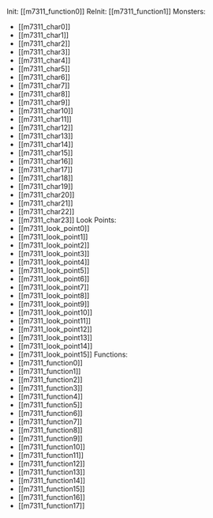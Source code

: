Init: [[m7311_function0]]
ReInit: [[m7311_function1]]
Monsters:
- [[m7311_char0]]
- [[m7311_char1]]
- [[m7311_char2]]
- [[m7311_char3]]
- [[m7311_char4]]
- [[m7311_char5]]
- [[m7311_char6]]
- [[m7311_char7]]
- [[m7311_char8]]
- [[m7311_char9]]
- [[m7311_char10]]
- [[m7311_char11]]
- [[m7311_char12]]
- [[m7311_char13]]
- [[m7311_char14]]
- [[m7311_char15]]
- [[m7311_char16]]
- [[m7311_char17]]
- [[m7311_char18]]
- [[m7311_char19]]
- [[m7311_char20]]
- [[m7311_char21]]
- [[m7311_char22]]
- [[m7311_char23]]
Look Points:
- [[m7311_look_point0]]
- [[m7311_look_point1]]
- [[m7311_look_point2]]
- [[m7311_look_point3]]
- [[m7311_look_point4]]
- [[m7311_look_point5]]
- [[m7311_look_point6]]
- [[m7311_look_point7]]
- [[m7311_look_point8]]
- [[m7311_look_point9]]
- [[m7311_look_point10]]
- [[m7311_look_point11]]
- [[m7311_look_point12]]
- [[m7311_look_point13]]
- [[m7311_look_point14]]
- [[m7311_look_point15]]
Functions:
- [[m7311_function0]]
- [[m7311_function1]]
- [[m7311_function2]]
- [[m7311_function3]]
- [[m7311_function4]]
- [[m7311_function5]]
- [[m7311_function6]]
- [[m7311_function7]]
- [[m7311_function8]]
- [[m7311_function9]]
- [[m7311_function10]]
- [[m7311_function11]]
- [[m7311_function12]]
- [[m7311_function13]]
- [[m7311_function14]]
- [[m7311_function15]]
- [[m7311_function16]]
- [[m7311_function17]]
